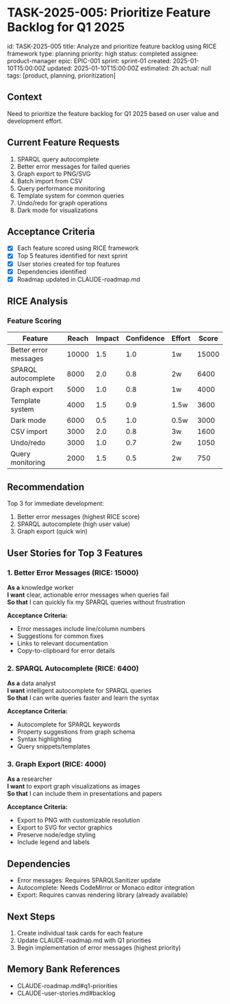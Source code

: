 # TASK-2025-005: Prioritize Feature Backlog for Q1 2025

id: TASK-2025-005
title: Analyze and prioritize feature backlog using RICE framework
type: planning
priority: high
status: completed
assignee: product-manager
epic: EPIC-001
sprint: sprint-01
created: 2025-01-10T15:00:00Z
updated: 2025-01-10T15:00:00Z
estimated: 2h
actual: null
tags: [product, planning, prioritization]

## Context

Need to prioritize the feature backlog for Q1 2025 based on user value and development effort.

## Current Feature Requests

1. SPARQL query autocomplete
2. Better error messages for failed queries
3. Graph export to PNG/SVG
4. Batch import from CSV
5. Query performance monitoring
6. Template system for common queries
7. Undo/redo for graph operations
8. Dark mode for visualizations

## Acceptance Criteria

- [x] Each feature scored using RICE framework
- [x] Top 5 features identified for next sprint
- [x] User stories created for top features
- [x] Dependencies identified
- [x] Roadmap updated in CLAUDE-roadmap.md

## RICE Analysis

### Feature Scoring

| Feature               | Reach | Impact | Confidence | Effort | Score |
| --------------------- | ----- | ------ | ---------- | ------ | ----- |
| Better error messages | 10000 | 1.5    | 1.0        | 1w     | 15000 |
| SPARQL autocomplete   | 8000  | 2.0    | 0.8        | 2w     | 6400  |
| Graph export          | 5000  | 1.0    | 0.8        | 1w     | 4000  |
| Template system       | 4000  | 1.5    | 0.9        | 1.5w   | 3600  |
| Dark mode             | 6000  | 0.5    | 1.0        | 0.5w   | 3000  |
| CSV import            | 3000  | 2.0    | 0.8        | 3w     | 1600  |
| Undo/redo             | 3000  | 1.0    | 0.7        | 2w     | 1050  |
| Query monitoring      | 2000  | 1.5    | 0.5        | 2w     | 750   |

## Recommendation

Top 3 for immediate development:

1. Better error messages (highest RICE score)
2. SPARQL autocomplete (high user value)
3. Graph export (quick win)

## User Stories for Top 3 Features

### 1. Better Error Messages (RICE: 15000)

**As a** knowledge worker  
**I want** clear, actionable error messages when queries fail  
**So that** I can quickly fix my SPARQL queries without frustration

**Acceptance Criteria:**

- Error messages include line/column numbers
- Suggestions for common fixes
- Links to relevant documentation
- Copy-to-clipboard for error details

### 2. SPARQL Autocomplete (RICE: 6400)

**As a** data analyst  
**I want** intelligent autocomplete for SPARQL queries  
**So that** I can write queries faster and learn the syntax

**Acceptance Criteria:**

- Autocomplete for SPARQL keywords
- Property suggestions from graph schema
- Syntax highlighting
- Query snippets/templates

### 3. Graph Export (RICE: 4000)

**As a** researcher  
**I want** to export graph visualizations as images  
**So that** I can include them in presentations and papers

**Acceptance Criteria:**

- Export to PNG with customizable resolution
- Export to SVG for vector graphics
- Preserve node/edge styling
- Include legend and labels

## Dependencies

- Error messages: Requires SPARQLSanitizer update
- Autocomplete: Needs CodeMirror or Monaco editor integration
- Export: Requires canvas rendering library (already available)

## Next Steps

1. Create individual task cards for each feature
2. Update CLAUDE-roadmap.md with Q1 priorities
3. Begin implementation of error messages (highest priority)

## Memory Bank References

- CLAUDE-roadmap.md#q1-priorities
- CLAUDE-user-stories.md#backlog
